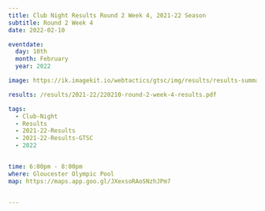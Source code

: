 ```yaml
---
title: Club Night Results Round 2 Week 4, 2021-22 Season
subtitle: Round 2 Week 4
date: 2022-02-10

eventdate:
  day: 10th
  month: February
  year: 2022

image: https://ik.imagekit.io/webtactics/gtsc/img/results/results-summary-9.jpg

results: /results/2021-22/220210-round-2-week-4-results.pdf

tags:
  - Club-Night
  - Results
  - 2021-22-Results
  - 2021-22-Results-GTSC
  - 2022


time: 6:00pm - 8:00pm
where: Gloucester Olympic Pool
map: https://maps.app.goo.gl/JXexsoRAoSNzhJPm7


---
```





